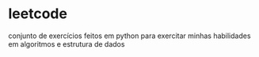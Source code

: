 # leetcode

conjunto de exercícios feitos em python para exercitar minhas habilidades em algoritmos e estrutura de dados
